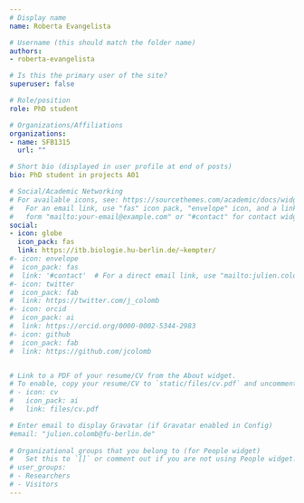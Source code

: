 ```yaml
---
# Display name
name: Roberta Evangelista

# Username (this should match the folder name)
authors:
- roberta-evangelista

# Is this the primary user of the site?
superuser: false

# Role/position
role: PhD student

# Organizations/Affiliations
organizations:
- name: SFB1315
  url: ""

# Short bio (displayed in user profile at end of posts)
bio: PhD student in projects A01

# Social/Academic Networking
# For available icons, see: https://sourcethemes.com/academic/docs/widgets/#icons
#   For an email link, use "fas" icon pack, "envelope" icon, and a link in the
#   form "mailto:your-email@example.com" or "#contact" for contact widget.
social:
- icon: globe
  icon_pack: fas
  link: https://itb.biologie.hu-berlin.de/~kempter/
#- icon: envelope
#  icon_pack: fas
#  link: '#contact'  # For a direct email link, use "mailto:julien.colomb@fu-berlin.de".
#- icon: twitter
#  icon_pack: fab
#  link: https://twitter.com/j_colomb
#- icon: orcid
#  icon_pack: ai
#  link: https://orcid.org/0000-0002-5344-2983
#- icon: github
#  icon_pack: fab
#  link: https://github.com/jcolomb


# Link to a PDF of your resume/CV from the About widget.
# To enable, copy your resume/CV to `static/files/cv.pdf` and uncomment the lines below.  
# - icon: cv
#   icon_pack: ai
#   link: files/cv.pdf

# Enter email to display Gravatar (if Gravatar enabled in Config)
#email: "julien.colomb@fu-berlin.de"
  
# Organizational groups that you belong to (for People widget)
#   Set this to `[]` or comment out if you are not using People widget.  
# user_groups:
# - Researchers
# - Visitors
---
```


